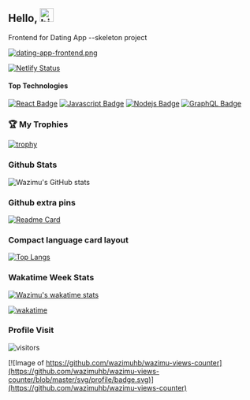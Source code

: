 ## Hello, <img src="https://user-images.githubusercontent.com/1303154/88677602-1635ba80-d120-11ea-84d8-d263ba5fc3c0.gif" width="28px" alt="hi">

Frontend for Dating App --skeleton project

[![dating-app-frontend.png](https://i.postimg.cc/Pf6TW2mL/dating-app-frontend.png)](https://postimg.cc/gr6Cdytd)

[![Netlify Status](https://api.netlify.com/api/v1/badges/eeb839c7-b17b-47e9-ac86-238f331b3d6f/deploy-status)](https://app.netlify.com/sites/dating-site-frontend/deploys)

#### Top Technologies

<!-- TODO: Make technologies links takes you to repositories -->

[![React Badge](https://img.shields.io/badge/-React-61DBFB?style=for-the-badge&labelColor=black&logo=react&logoColor=61DBFB)](#) [![Javascript Badge](https://img.shields.io/badge/-Javascript-F0DB4F?style=for-the-badge&labelColor=black&logo=javascript&logoColor=F0DB4F)](#) [![Nodejs Badge](https://img.shields.io/badge/-Nodejs-3C873A?style=for-the-badge&labelColor=black&logo=node.js&logoColor=3C873A)](#) [![GraphQL Badge](https://img.shields.io/badge/-GraphQl-e535ab?style=for-the-badge&labelColor=black&logo=node.js&logoColor=e535ab)](#)

<!--START_SECTION:waka-->
<!--END_SECTION:waka-->

### 🏆 My Trophies

[![trophy](https://github-profile-trophy.vercel.app/?username=wazimuhb&theme=onedark&no-bg=false&count_private=true)](https://github.com/wazimuhb/dating-app-mern)

### Github Stats

![Wazimu's GitHub stats](https://github-readme-stats.vercel.app/api?username=wazimuhb&count_private=true&show_icons=true&theme=dark&title_color=009933&include_all_commits=true)

### Github extra pins

[![Readme Card](https://github-readme-stats.vercel.app/api/pin/?username=wazimuhb&repo=dating-app-frontend&theme=dark&title_color=009933)](https://github.com/wazimuhb/dating-app-frontend&show_owner=true&count_private=true)

### Compact language card layout

[![Top Langs](https://github-readme-stats.vercel.app/api/top-langs/?username=wazimuhb&layout=compact&theme=dark&title_color=009933)](https://github.com/wazimuhb/dating-app-mern)

### Wakatime Week Stats

[![Wazimu's wakatime stats](https://github-readme-stats.vercel.app/api/wakatime?username=wazimu&theme=dark&title_color=009933)](https://github.com/wazimuhb/dating-app-mern)

[![wakatime](https://wakatime.com/badge/user/26cc90f6-22da-4220-ac7d-f452b6324239/project/9689f3ff-dfec-4fd9-b38e-380180e25c44.svg)](https://wakatime.com/badge/user/26cc90f6-22da-4220-ac7d-f452b6324239/project/9689f3ff-dfec-4fd9-b38e-380180e25c44)

### Profile Visit

![visitors](https://visitor-badge.glitch.me/badge?page_id=wazimuhb.dating-app-mern&left_color=green&right_color=red&theme=dark&title_color=009933)

[![Image of https://github.com/wazimuhb/wazimu-views-counter](https://github.com/wazimuhb/wazimu-views-counter/blob/master/svg/profile/badge.svg)](https://github.com/wazimuhb/wazimu-views-counter)
